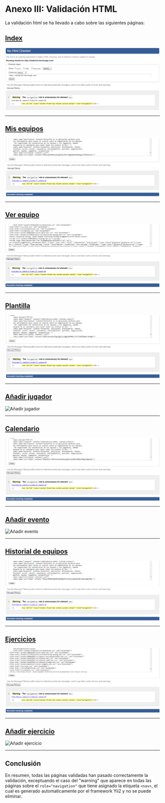 Anexo III: Validación HTML
========================

La validación html se ha llevado a cabo sobre las siguientes páginas:

[Index](http://misterfut.herokuapp.com/index.php)
---------

![Index](images/validacion-html/index.PNG)

-------------------------------------------------

[Mis equipos](http://misterfut.herokuapp.com/index.php?r=equipos%2Findex)
---------

![Equipos index](images/validacion-html/equipos-index.PNG)

-------------------------------------------------

[Ver equipo](http://misterfut.herokuapp.com/index.php?r=equipos%2Fview&id=1)
---------

![Equipos view](images/validacion-html/equipos-view.PNG)

-------------------------------------------------

[Plantilla](http://misterfut.herokuapp.com/index.php?r=jugadores%2Findex&id_equipo=1)
---------

![Plantilla](images/validacion-html/plantilla.PNG)

-------------------------------------------------

[Añadir jugador](http://misterfut.herokuapp.com/index.php?r=jugadores%2Fcreate&id_equipo=1)
---------

![Añadir jugador](images/validacion-html/añadir-jugador.PNG)

-------------------------------------------------

[Calendario](http://misterfut.herokuapp.com/index.php?r=eventos%2Findex&idEquipo=1)
---------

![Calendario](images/validacion-html/calendario.PNG)

-------------------------------------------------

[Añadir evento](http://misterfut.herokuapp.com/index.php?r=eventos%2Fcreate&idEquipo=1)
---------

![Añadir evento](images/validacion-html/añadir-evento.PNG)

-------------------------------------------------

[Historial de equipos](http://misterfut.herokuapp.com/index.php?r=equipos%2Fhistorial)
---------

![Historial de equipos](images/validacion-html/historial-equipos.PNG)

-------------------------------------------------

[Ejercicios](http://misterfut.herokuapp.com/index.php?r=ejercicios%2Findex)
---------

![Ejercicios](images/validacion-html/ejercicios.PNG)

-------------------------------------------------

[Añadir ejercicio](http://misterfut.herokuapp.com/index.php?r=ejercicios%2Fcreate)
---------

![Añadir ejercicio](images/validacion-html/añadir-ejercicio.PNG)

-------------------------------------------------

Conclusión
-----------------

En resumen, todas las páginas validadas han pasado correctamente la validación, exceptuando el caso del "warning" que aparece en todas las páginas sobre el `role="navigation"` que tiene asignado la etiqueta `<nav>`, el cual es generado automaticamente por el framework Yii2 y no se puede eliminar.
